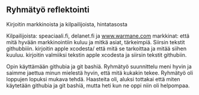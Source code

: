 ## Ryhmätyö reflektointi

Kirjoitin markkinoista ja kilpailijoista, hintatasosta
  
  Kilpailijoista: speaciaali.fi, delanet.fi ja www.warmane.com
 markkinat: että mitä hyvään markkinointiin kuluu ja mitkä asiat,  tärkeimpiä. Siirsin tekstit githubbiiin.
kirjoitin apple xcodesta/ että mitä se tarkoittaa ja mitää siihen kuuluu.
kirjoitin valmiiksi tekstin apple xcodesta ja siirsin tekstit githubiin.

Opin käyttämään githubia ja git bashiä.
Ryhmätyö suunnittelu meni hyvin ja saimme jaettua minun mielestä hyvin, että mitä kukakin tekee. Ryhmätyö oli loppujen lopuksi mukava tehdä.
Haasteita oli, aluksi tottakai että miten käytetään githubia ja git bashiä, mutta heti kun ne oppi niin oli helpompaa.
